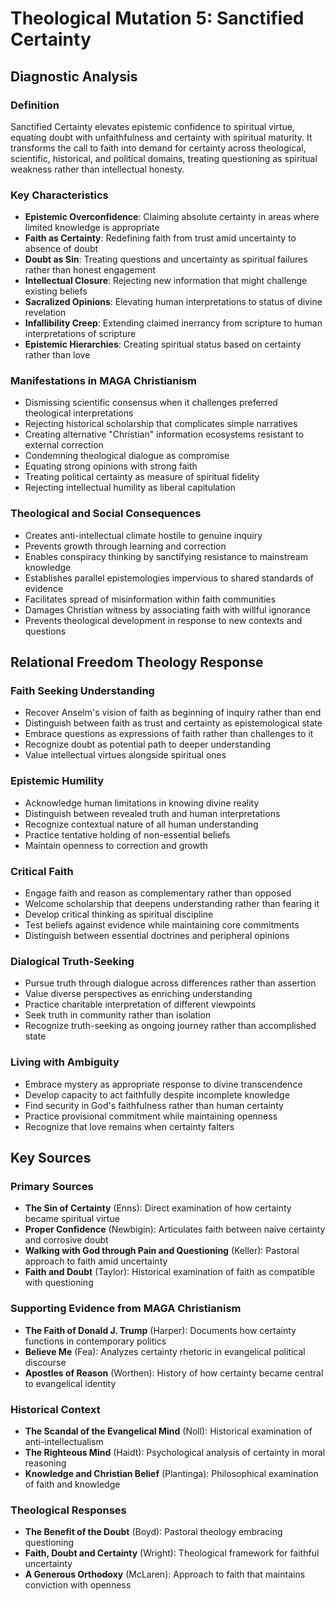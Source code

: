 # Theological Mutation 5: Sanctified Certainty

## Diagnostic Analysis

### Definition
Sanctified Certainty elevates epistemic confidence to spiritual virtue, equating doubt with unfaithfulness and certainty with spiritual maturity. It transforms the call to faith into demand for certainty across theological, scientific, historical, and political domains, treating questioning as spiritual weakness rather than intellectual honesty.

### Key Characteristics
- **Epistemic Overconfidence**: Claiming absolute certainty in areas where limited knowledge is appropriate
- **Faith as Certainty**: Redefining faith from trust amid uncertainty to absence of doubt
- **Doubt as Sin**: Treating questions and uncertainty as spiritual failures rather than honest engagement
- **Intellectual Closure**: Rejecting new information that might challenge existing beliefs
- **Sacralized Opinions**: Elevating human interpretations to status of divine revelation
- **Infallibility Creep**: Extending claimed inerrancy from scripture to human interpretations of scripture
- **Epistemic Hierarchies**: Creating spiritual status based on certainty rather than love

### Manifestations in MAGA Christianism
- Dismissing scientific consensus when it challenges preferred theological interpretations
- Rejecting historical scholarship that complicates simple narratives
- Creating alternative "Christian" information ecosystems resistant to external correction
- Condemning theological dialogue as compromise
- Equating strong opinions with strong faith
- Treating political certainty as measure of spiritual fidelity
- Rejecting intellectual humility as liberal capitulation

### Theological and Social Consequences
- Creates anti-intellectual climate hostile to genuine inquiry
- Prevents growth through learning and correction
- Enables conspiracy thinking by sanctifying resistance to mainstream knowledge
- Establishes parallel epistemologies impervious to shared standards of evidence
- Facilitates spread of misinformation within faith communities
- Damages Christian witness by associating faith with willful ignorance
- Prevents theological development in response to new contexts and questions

## Relational Freedom Theology Response

### Faith Seeking Understanding
- Recover Anselm's vision of faith as beginning of inquiry rather than end
- Distinguish between faith as trust and certainty as epistemological state
- Embrace questions as expressions of faith rather than challenges to it
- Recognize doubt as potential path to deeper understanding
- Value intellectual virtues alongside spiritual ones

### Epistemic Humility
- Acknowledge human limitations in knowing divine reality
- Distinguish between revealed truth and human interpretations
- Recognize contextual nature of all human understanding
- Practice tentative holding of non-essential beliefs
- Maintain openness to correction and growth

### Critical Faith
- Engage faith and reason as complementary rather than opposed
- Welcome scholarship that deepens understanding rather than fearing it
- Develop critical thinking as spiritual discipline
- Test beliefs against evidence while maintaining core commitments
- Distinguish between essential doctrines and peripheral opinions

### Dialogical Truth-Seeking
- Pursue truth through dialogue across differences rather than assertion
- Value diverse perspectives as enriching understanding
- Practice charitable interpretation of different viewpoints
- Seek truth in community rather than isolation
- Recognize truth-seeking as ongoing journey rather than accomplished state

### Living with Ambiguity
- Embrace mystery as appropriate response to divine transcendence
- Develop capacity to act faithfully despite incomplete knowledge
- Find security in God's faithfulness rather than human certainty
- Practice provisional commitment while maintaining openness
- Recognize that love remains when certainty falters

## Key Sources

### Primary Sources
- **The Sin of Certainty** (Enns): Direct examination of how certainty became spiritual virtue
- **Proper Confidence** (Newbigin): Articulates faith between naive certainty and corrosive doubt
- **Walking with God through Pain and Questioning** (Keller): Pastoral approach to faith amid uncertainty
- **Faith and Doubt** (Taylor): Historical examination of faith as compatible with questioning

### Supporting Evidence from MAGA Christianism
- **The Faith of Donald J. Trump** (Harper): Documents how certainty functions in contemporary politics
- **Believe Me** (Fea): Analyzes certainty rhetoric in evangelical political discourse
- **Apostles of Reason** (Worthen): History of how certainty became central to evangelical identity

### Historical Context
- **The Scandal of the Evangelical Mind** (Noll): Historical examination of anti-intellectualism
- **The Righteous Mind** (Haidt): Psychological analysis of certainty in moral reasoning
- **Knowledge and Christian Belief** (Plantinga): Philosophical examination of faith and knowledge

### Theological Responses
- **The Benefit of the Doubt** (Boyd): Pastoral theology embracing questioning
- **Faith, Doubt and Certainty** (Wright): Theological framework for faithful uncertainty
- **A Generous Orthodoxy** (McLaren): Approach to faith that maintains conviction with openness
